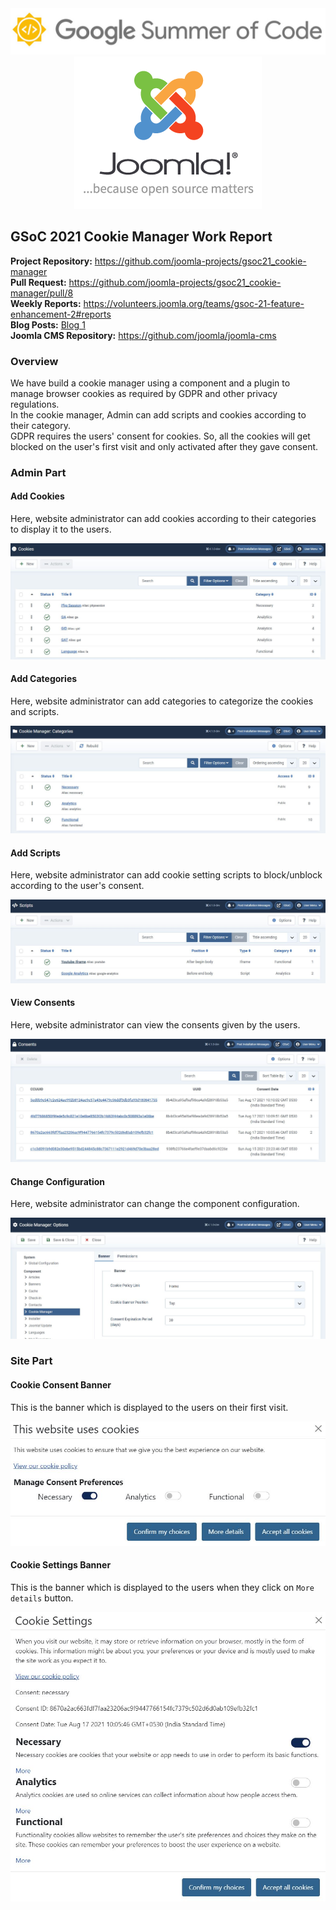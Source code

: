<div align="center">
<img alt="Google Summer of Code logo" src="src/gsoc-logo.jpg">
<img alt="Joomla! logo" src="src/joomla-logo.png">
</div>

## GSoC 2021 Cookie Manager Work Report
**Project Repository:** https://github.com/joomla-projects/gsoc21_cookie-manager
<br>
**Pull Request:** https://github.com/joomla-projects/gsoc21_cookie-manager/pull/8
<br>
**Weekly Reports:** https://volunteers.joomla.org/teams/gsoc-21-feature-enhancement-2#reports
<br>
**Blog Posts:** [Blog 1](https://community.joomla.org/gsoc-2021/gsoc-project-cookie-manager.html)
<br>
**Joomla CMS Repository:** https://github.com/joomla/joomla-cms

### Overview
We have build a cookie manager using a component and a plugin to manage browser cookies as required by GDPR and other privacy regulations.
<br>
In the cookie manager, Admin can add scripts and cookies according to their category.
<br>
GDPR requires the users' consent for cookies. So, all the cookies will get blocked on the user's first visit and only activated after they gave consent.

### Admin Part
#### Add Cookies
Here, website administrator can add cookies according to their categories to display it to the users.
<div>
<img alt="Add Cookies" src="src/cookies.JPG">
</div>

#### Add Categories
Here, website administrator can add categories to categorize the cookies and scripts.
<div>
<img alt="Add Categories" src="src/categories.JPG">
</div>

#### Add Scripts
Here, website administrator can add cookie setting scripts to block/unblock according to the user's consent.
<div>
<img alt="Add Scripts" src="src/scripts.JPG">
</div>

#### View Consents
Here, website administrator can view the consents given by the users.
<div>
<img alt="View Consents" src="src/consents.JPG">
</div>

#### Change Configuration
Here, website administrator can change the component configuration.
<div>
<img alt="Change Configuration" src="src/config.JPG">
</div>

### Site Part
#### Cookie Consent Banner
This is the banner which is displayed to the users on their first visit.
<div>
<img alt="Cookie Consent Banner" src="src/consent-banner.jpg">
</div>

#### Cookie Settings Banner
This is the banner which is displayed to the users when they click on `More details` button.
<div>
<img alt="Cookie Settings Banner" src="src/settings-banner.jpg">
</div>
